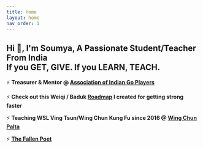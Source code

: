 ```yaml
---
title: Home
layout: home
nav_order: 1
---
```


## Hi 👋, I'm Soumya, A Passionate Student/Teacher From India<br>If you GET, GIVE. If you LEARN, TEACH.<br>

⚡ **Treasurer & Mentor @ <a href="https://aigp.org.in/" target="_blank">Association of Indian Go Players</a>**

⚡ **Check out this Weiqi / Baduk <a href="https://soumyak4.github.io/baduk/Roadmap.html" >Roadmap</a> I created for getting strong faster**

⚡ **Teaching WSL Ving Tsun/Wing Chun Kung Fu since 2016 @ <a href="https://www.google.com/search?q=Wing+Chun+Cultural+Centre+-+Palta" target="_blank">Wing Chun Palta</a>**  

⚡ **<a href="https://www.miraquill.com/the_fallen_poet" target="_blank">The Fallen Poet</a>**




